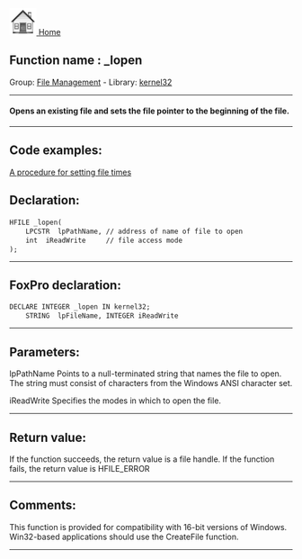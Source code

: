 [<img src="../../images/home.png"> Home ](https://github.com/VFPX/Win32API)  

## Function name : _lopen
Group: [File Management](../../functions_group.md#File_Management)  -  Library: [kernel32](../../Libraries.md#kernel32)  
***  


#### Opens an existing file and sets the file pointer to the beginning of the file.
***  


## Code examples:
[A procedure for setting file times](../../samples/sample_128.md)  

## Declaration:
```foxpro  
HFILE _lopen(
	LPCSTR  lpPathName,	// address of name of file to open
	int  iReadWrite 	// file access mode
);  
```  
***  


## FoxPro declaration:
```foxpro  
DECLARE INTEGER _lopen IN kernel32;
	STRING  lpFileName, INTEGER iReadWrite  
```  
***  


## Parameters:
lpPathName
Points to a null-terminated string that names the file to open. The string must consist of characters from the Windows ANSI character set. 

iReadWrite
Specifies the modes in which to open the file.  
***  


## Return value:
If the function succeeds, the return value is a file handle. If the function fails, the return value is HFILE_ERROR  
***  


## Comments:
This function is provided for compatibility with 16-bit versions of Windows. Win32-based applications should use the CreateFile function.  
  
***  

